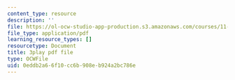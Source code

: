 ```yaml
---
content_type: resource
description: ''
file: https://ol-ocw-studio-app-production.s3.amazonaws.com/courses/11-384-malaysia-sustainable-cities-practicum-spring-2018/0eddb2a66f10cc6b908eb924a2bc786e_4-adJfyB62s.pdf
file_type: application/pdf
learning_resource_types: []
resourcetype: Document
title: 3play pdf file
type: OCWFile
uid: 0eddb2a6-6f10-cc6b-908e-b924a2bc786e
---
```

